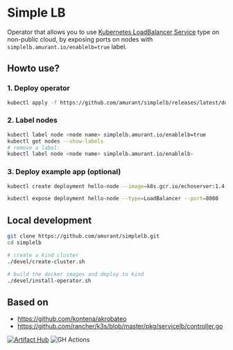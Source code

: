 # Simple LB
Operator that allows you to use [Kubernetes LoadBalancer Service](https://kubernetes.io/docs/concepts/services-networking/service/#loadbalancer) type on non-public cloud, by exposing ports on nodes with `simplelb.amurant.io/enablelb=true` label.


## Howto use?
### 1. Deploy operator
```bash
kubectl apply -f https://github.com/amurant/simplelb/releases/latest/download/simplelb.yaml
```
### 2. Label nodes
```bash
kubectl label node <node name> simplelb.amurant.io/enablelb=true
kubectl get nodes --show-labels
# remove a label:
kubectl label node <node name> simplelb.amurant.io/enablelb-
```
### 3. Deploy example app (optional)
```bash
kubectl create deployment hello-node --image=k8s.gcr.io/echoserver:1.4

kubectl expose deployment hello-node --type=LoadBalancer --port=8080
```
## Local development
```bash
git clone https://github.com/amurant/simplelb.git
cd simplelb

# create a kind cluster
./devel/create-cluster.sh

# build the docker images and deploy to kind
./devel/install-operator.sh
```

## Based on
 - https://github.com/kontena/akrobateo
 - https://github.com/rancher/k3s/blob/master/pkg/servicelb/controller.go


[![Artifact Hub](https://img.shields.io/endpoint?url=https://artifacthub.io/badge/repository/simplelb)](https://artifacthub.io/packages/search?repo=simplelb)
![GH Actions](https://github.com/amurant/simplelb/actions/workflows/docker-publish.yml/badge.svg)